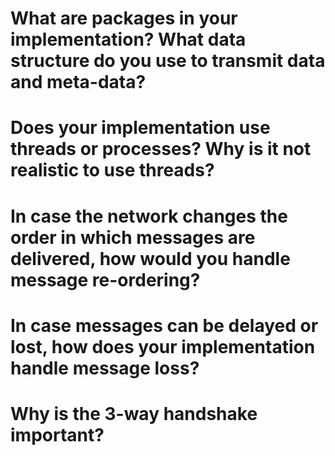 # What are packages in your implementation? What data structure do you use to transmit data and meta-data?

# Does your implementation use threads or processes? Why is it not realistic to use threads?

# In case the network changes the order in which messages are delivered, how would you handle message re-ordering?

# In case messages can be delayed or lost, how does your implementation handle message loss?

# Why is the 3-way handshake important?